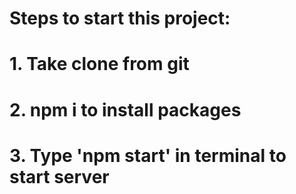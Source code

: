 # Steps to start this project:
# 1. Take clone from git
# 2. npm i to install packages
# 3. Type 'npm start' in terminal to start server